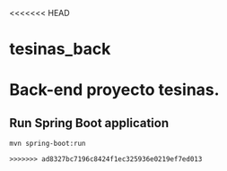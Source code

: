 <<<<<<< HEAD
# tesinas_back
Back-end proyecto tesinas.
=======
## Run Spring Boot application
```
mvn spring-boot:run

>>>>>>> ad8327bc7196c8424f1ec325936e0219ef7ed013
